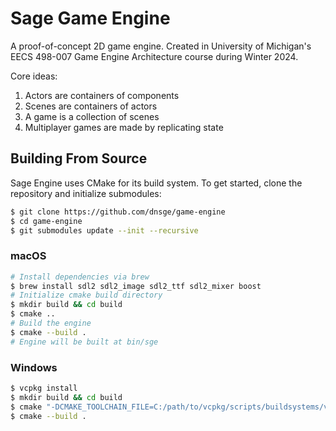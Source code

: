 # Sage Game Engine

A proof-of-concept 2D game engine. Created in University of Michigan's EECS 498-007 Game Engine Architecture course during Winter 2024.

Core ideas:
1. Actors are containers of components
2. Scenes are containers of actors
3. A game is a collection of scenes
4. Multiplayer games are made by replicating state

## Building From Source

Sage Engine uses CMake for its build system. To get started, clone the repository and initialize submodules:

```bash session
$ git clone https://github.com/dnsge/game-engine
$ cd game-engine
$ git submodules update --init --recursive
```

### macOS

```bash session
# Install dependencies via brew
$ brew install sdl2 sdl2_image sdl2_ttf sdl2_mixer boost
# Initialize cmake build directory
$ mkdir build && cd build
$ cmake ..
# Build the engine
$ cmake --build .
# Engine will be built at bin/sge
```
### Windows

```bash session
$ vcpkg install
$ mkdir build && cd build
$ cmake "-DCMAKE_TOOLCHAIN_FILE=C:/path/to/vcpkg/scripts/buildsystems/vcpkg.cmake" ..
$ cmake --build .
```
